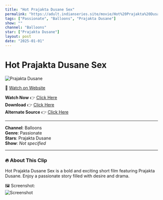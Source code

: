 ```yaml
---
title: "Hot Prajakta Dusane Sex"
permalink: "https://adult.indianseries.site/movie/Hot%20Prajakta%20Dusane%20Sex"
tags: ["Passionate", "Balloons", "Prajakta Dusane"]
show: ""
channel: "Balloons"
star: ["Prajakta Dusane"]
layout: post
date: "2025-01-01"
---
```


# Hot Prajakta Dusane Sex

![Prajakta Dusane](https://shorts.desisins.com/wp-content/uploads/2023/08/Prajakta-Dusane-Hot-Balloons-DesiSins.com_.jpg)

🔗 [Watch on Website](https://adult.indianseries.site/movie/Hot%20Prajakta%20Dusane%20Sex)

**Watch Now** 👉 [Click Here](https://adult.indianseries.site/movie/Hot%20Prajakta%20Dusane%20Sex)  
**Download** 👉 [Click Here](https://adult.indianseries.site/movie/Hot%20Prajakta%20Dusane%20Sex)  
**Alternate Source** 👉 [Click Here](https://adult.indianseries.site/movie/Hot%20Prajakta%20Dusane%20Sex)

---

**Channel**: Balloons  
**Genre**: Passionate  
**Stars**: Prajakta Dusane  
**Show**: *Not specified*

---

### 🔥 About This Clip

Hot Prajakta Dusane Sex is a bold and exciting short film featuring Prajakta Dusane. Enjoy a passionate story filled with desire and drama.
 
🖼️ Screenshot:  
![Screenshot](https://shorts.desisins.com/wp-content/uploads/2023/08/Prajakta-Dusane-Hot-Balloons-DesiSins.com_.jpg)
